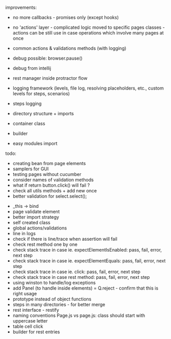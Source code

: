 improvements:
- no more callbacks - promises only (except hooks)
- no 'actions' layer - complicated logic moved to specific pages classes - actions can be still use in case operations which involve many pages at once

- common actions & validations methods (with logging)
- debug possible: browser.pause()
- debug from intellij
- rest manager inside protractor flow
- logging framework (levels, file log, resolving placeholders, etc., custom levels for steps, scenarios)
- steps logging
- directory structure + imports
- container class
- builder
- easy modules import


todo:
- creating bean from page elements
- samplers for GUI
- testing pages without cucumber
- consider names of validation methods
- what if return button.click() will fail ?
- check all utils methods + add new once
- better validation for select.select();

+ _this -> bind
+ page validate element
+ better import strategy
+ self created class
+ global actions/validations
+ line in logs
+ check if there is line/trace when assertion will fail
+ check rest method one by one
+ check stack trace in case ie. expectElementIsEnabled: pass, fail, error, next step
+ check stack trace in case ie. expectElementEquals: pass, fail, error, next step
+ check stack trace in case ie. click: pass, fail, error, next step
+ check stack trace in case rest method: pass, fail, error, next step
+ using winston to handle/log exceptions
+ add Panel (to handle inside elements)
= Q.reject - confirm that this is right usage
+ prototype instead of object functions
+ steps in many directories - for better merge
+ rest interface - restify
+ naming conventions Page.js vs page.js: class should start with uppercase letter
+ table cell click
+ builder for rest entries

